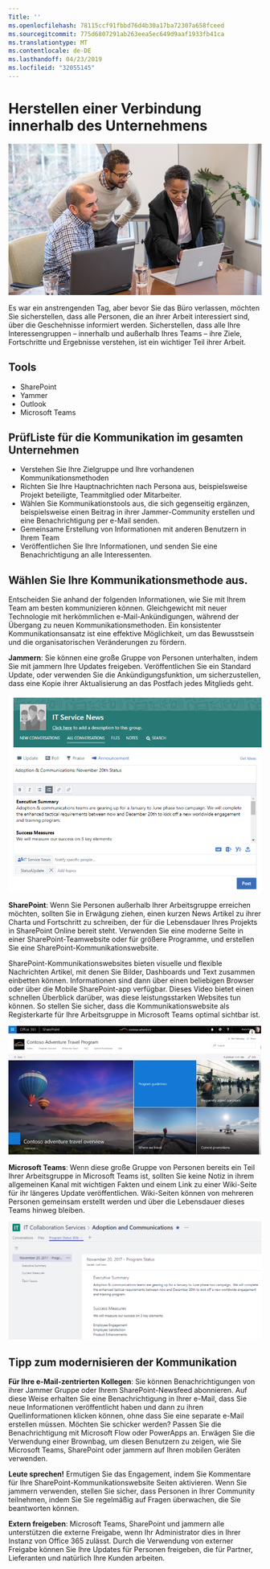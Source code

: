 ```yaml
---
Title: ''
ms.openlocfilehash: 78115ccf91fbbd76d4b30a17ba72307a658fceed
ms.sourcegitcommit: 775d6807291ab263eea5ec649d9aaf1933fb41ca
ms.translationtype: MT
ms.contentlocale: de-DE
ms.lasthandoff: 04/23/2019
ms.locfileid: "32055145"
---
```

# <a name="connecting-across-the-company"></a>Herstellen einer Verbindung innerhalb des Unternehmens

![Verbinden von Visual](media/ditl_crosscompany.png)

Es war ein anstrengenden Tag, aber bevor Sie das Büro verlassen, möchten Sie sicherstellen, dass alle Personen, die an ihrer Arbeit interessiert sind, über die Geschehnisse informiert werden. Sicherstellen, dass alle Ihre Interessengruppen – innerhalb und außerhalb Ihres Teams – ihre Ziele, Fortschritte und Ergebnisse verstehen, ist ein wichtiger Teil ihrer Arbeit.  

## <a name="tools"></a>Tools
- SharePoint
- Yammer
- Outlook
- Microsoft Teams 

## <a name="checklist-for-communicating-across-the-company"></a>PrüfListe für die Kommunikation im gesamten Unternehmen
- Verstehen Sie Ihre Zielgruppe und Ihre vorhandenen Kommunikationsmethoden
- Richten Sie Ihre Hauptnachrichten nach Persona aus, beispielsweise Projekt beteiligte, Teammitglied oder Mitarbeiter.
- Wählen Sie Kommunikationstools aus, die sich gegenseitig ergänzen, beispielsweise einen Beitrag in ihrer Jammer-Community erstellen und eine Benachrichtigung per e-Mail senden. 
- Gemeinsame Erstellung von Informationen mit anderen Benutzern in Ihrem Team
- Veröffentlichen Sie Ihre Informationen, und senden Sie eine Benachrichtigung an alle Interessenten. 
 
## <a name="select-your-communication-method"></a>Wählen Sie Ihre Kommunikationsmethode aus.
Entscheiden Sie anhand der folgenden Informationen, wie Sie mit Ihrem Team am besten kommunizieren können. Gleichgewicht mit neuer Technologie mit herkömmlichen e-Mail-Ankündigungen, während der Übergang zu neuen Kommunikationsmethoden. Ein konsistenter Kommunikationsansatz ist eine effektive Möglichkeit, um das Bewusstsein und die organisatorischen Veränderungen zu fördern. 

**Jammern**: Sie können eine große Gruppe von Personen unterhalten, indem Sie mit jammern Ihre Updates freigeben. Veröffentlichen Sie ein Standard Update, oder verwenden Sie die Ankündigungsfunktion, um sicherzustellen, dass eine Kopie ihrer Aktualisierung an das Postfach jedes Mitglieds geht. 

![Social Media Post](media/ditl_IT-Service-News.png)

**SharePoint**: Wenn Sie Personen außerhalb Ihrer Arbeitsgruppe erreichen möchten, sollten Sie in Erwägung ziehen, einen kurzen News Artikel zu ihrer Charta und Fortschritt zu schreiben, der für die Lebensdauer Ihres Projekts in SharePoint Online bereit steht. Verwenden Sie eine moderne Seite in einer SharePoint-Teamwebsite oder für größere Programme, und erstellen Sie eine SharePoint-Kommunikationswebsite. 

SharePoint-Kommunikationswebsites bieten visuelle und flexible Nachrichten Artikel, mit denen Sie Bilder, Dashboards und Text zusammen einbetten können. Informationen sind dann über einen beliebigen Browser oder über die Mobile SharePoint-app verfügbar. Dieses Video bietet einen schnellen Überblick darüber, was diese leistungsstarken Websites tun können. So stellen Sie sicher, dass die Kommunikationswebsite als Registerkarte für Ihre Arbeitsgruppe in Microsoft Teams optimal sichtbar ist.

![Beispiel für eine Kommunikationswebsite in SharePoint Online](media/ditl_Comm-Site.png)

**Microsoft Teams**: Wenn diese große Gruppe von Personen bereits ein Teil Ihrer Arbeitsgruppe in Microsoft Teams ist, sollten Sie keine Notiz in ihrem allgemeinen Kanal mit wichtigen Fakten und einem Link zu einer Wiki-Seite für ihr längeres Update veröffentlichen.  Wiki-Seiten können von mehreren Personen gemeinsam erstellt werden und über die Lebensdauer dieses Teams hinweg bleiben. 

![Screenshot einer Wiki-Seite in Microsoft Teams](media/ditl_Teams-Wiki.png)

## <a name="tip-to-modernize-your-communication"></a>Tipp zum modernisieren der Kommunikation

**Für Ihre e-Mail-zentrierten Kollegen**: Sie können Benachrichtigungen von ihrer Jammer Gruppe oder Ihrem SharePoint-Newsfeed abonnieren.  Auf diese Weise erhalten Sie eine Benachrichtigung in Ihrer e-Mail, dass Sie neue Informationen veröffentlicht haben und dann zu ihren Quellinformationen klicken können, ohne dass Sie eine separate e-Mail erstellen müssen.  Möchten Sie schicker werden?  Passen Sie die Benachrichtigung mit Microsoft Flow oder PowerApps an. Erwägen Sie die Verwendung einer Brownbag, um diesen Benutzern zu zeigen, wie Sie Microsoft Teams, SharePoint oder jammern auf Ihren mobilen Geräten verwenden. 

**Leute sprechen!** Ermutigen Sie das Engagement, indem Sie Kommentare für Ihre SharePoint-Kommunikationswebsite Seiten aktivieren.  Wenn Sie jammern verwenden, stellen Sie sicher, dass Personen in Ihrer Community teilnehmen, indem Sie Sie regelmäßig auf Fragen überwachen, die Sie beantworten können. 

**Extern freigeben**: Microsoft Teams, SharePoint und jammern alle unterstützen die externe Freigabe, wenn Ihr Administrator dies in Ihrer Instanz von Office 365 zulässt.  Durch die Verwendung von externer Freigabe können Sie Ihre Updates für Personen freigeben, die für Partner, Lieferanten und natürlich Ihre Kunden arbeiten.